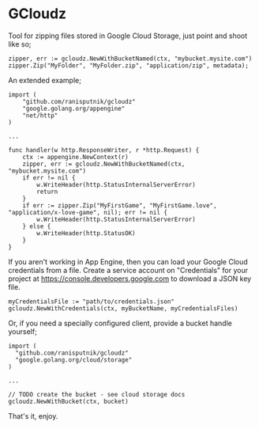 # GCloudz

Tool for zipping files stored in Google Cloud Storage, just point and shoot like so;
```
zipper, err := gcloudz.NewWithBucketNamed(ctx, "mybucket.mysite.com")
zipper.Zip("MyFolder", "MyFolder.zip", "application/zip", metadata);
```

An extended example;
```
import (
	"github.com/ranisputnik/gcloudz"
	"google.golang.org/appengine"
	"net/http"
)

...

func handler(w http.ResponseWriter, r *http.Request) {
	ctx := appengine.NewContext(r)
	zipper, err := gcloudz.NewWithBucketNamed(ctx, "mybucket.mysite.com")
	if err != nil {
		w.WriteHeader(http.StatusInternalServerError)
		return
	}
	if err := zipper.Zip("MyFirstGame", "MyFirstGame.love", "application/x-love-game", nil); err != nil {
		w.WriteHeader(http.StatusInternalServerError)
	} else {
		w.WriteHeader(http.StatusOK)
	}
}
```

If you aren't working in App Engine, then you can load your Google Cloud credentials from a file. Create a service account on "Credentials" for your project at https://console.developers.google.com to download a JSON key file.
```
myCredentialsFile := "path/to/credentials.json"
gcloudz.NewWithCredentials(ctx, myBucketName, myCredentialsFiles)
```

Or, if you need a specially configured client, provide a bucket handle yourself;
```
import (
  "github.com/ranisputnik/gcloudz"
  "google.golang.org/cloud/storage"
)

...

// TODO create the bucket - see cloud storage docs
gcloudz.NewWithBucket(ctx, bucket)
```

That's it, enjoy.
